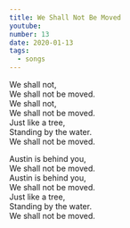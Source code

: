```yaml
---
title: We Shall Not Be Moved
youtube: 
number: 13
date: 2020-01-13
tags:
  - songs
---
```


We shall not, <br>
We shall not be moved.<br>
We shall not,<br>
We shall not be moved.<br>
Just like a tree,<br>
Standing by the water.<br>
We shall not be moved.<br>

Austin is behind you,<br>
We shall not be moved.<br>
Austin is behind you,<br>
We shall not be moved.<br>
Just like a tree,<br>
Standing by the water.<br>
We shall not be moved.

